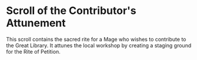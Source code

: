 # Scroll of the Contributor's Attunement

This scroll contains the sacred rite for a Mage who wishes to contribute to the Great Library. It attunes the local workshop by creating a staging ground for the Rite of Petition.

